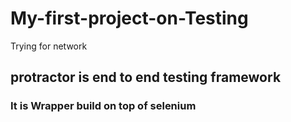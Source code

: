 # My-first-project-on-Testing
Trying for network
## protractor is end to end testing framework
### It is Wrapper build on top of selenium
